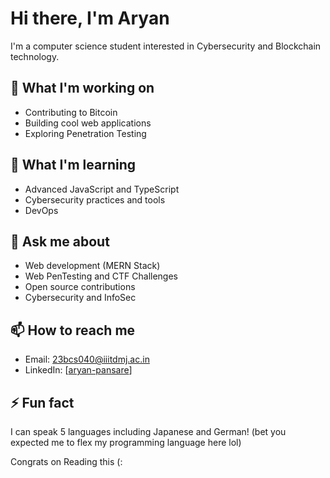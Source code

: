 # Hi there, I'm Aryan 

I'm a computer science student interested in Cybersecurity and Blockchain technology.


## 🔭 What I'm working on
- Contributing to Bitcoin
- Building cool web applications
- Exploring Penetration Testing 

## 🌱 What I'm learning
- Advanced JavaScript and TypeScript
- Cybersecurity practices and tools
- DevOps 

## 💬 Ask me about
- Web development (MERN Stack)
- Web PenTesting and CTF Challenges
- Open source contributions
- Cybersecurity and InfoSec

## 📫 How to reach me
- Email: 23bcs040@iiitdmj.ac.in
- LinkedIn: [[aryan-pansare](https://linkedin.com/in/aryan-pansare-287053286/)]

## ⚡ Fun fact
I can speak 5 languages including Japanese and German! (bet you expected me to flex my programming language here lol)

Congrats on Reading this (:
